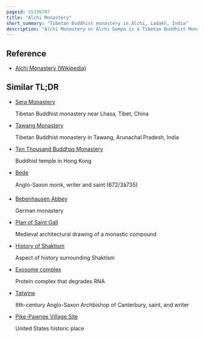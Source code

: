 ```yaml
---
pageid: 25336707
title: "Alchi Monastery"
short_summary: "Tibetan Buddhist monastery in Alchi, Ladakh, India"
description: "Alchi Monastery or Alchi Gompa is a Tibetan Buddhist Monastery, known more as a monastic Complex of Temples in Alchi Village in the Leh District, under the Ladakh Autonomous Hill Development Council of the Ladakh Union Territory. The complex Comprises four separate Settlements in the Village of Alchi in the lower ladakh Region with Monuments dating back to different Periods. Alchi Monastery is said to be the oldest and most famous of these four Hamlets. It is administered by the Monastery of Likir. It is situated 60 West of Leh on the leh-kargil Highway."
---
```


## Reference

- [Alchi Monastery (Wikipedia)](https://en.wikipedia.org/?curid=25336707)

## Similar TL;DR

- [Sera Monastery](/tldr/en/sera-monastery)

  Tibetan Buddhist monastery near Lhasa, Tibet, China

- [Tawang Monastery](/tldr/en/tawang-monastery)

  Tibetan Buddhist monastery in Tawang, Arunachal Pradesh, India

- [Ten Thousand Buddhas Monastery](/tldr/en/ten-thousand-buddhas-monastery)

  Buddhist temple in Hong Kong

- [Bede](/tldr/en/bede)

  Anglo-Saxon monk, writer and saint (672/3â735)

- [Bebenhausen Abbey](/tldr/en/bebenhausen-abbey)

  German monastery

- [Plan of Saint Gall](/tldr/en/plan-of-saint-gall)

  Medieval architectural drawing of a monastic compound

- [History of Shaktism](/tldr/en/history-of-shaktism)

  Aspect of history surrounding Shaktism

- [Exosome complex](/tldr/en/exosome-complex)

  Protein complex that degrades RNA

- [Tatwine](/tldr/en/tatwine)

  8th-century Anglo-Saxon Archbishop of Canterbury, saint, and writer

- [Pike-Pawnee Village Site](/tldr/en/pike-pawnee-village-site)

  United States historic place
